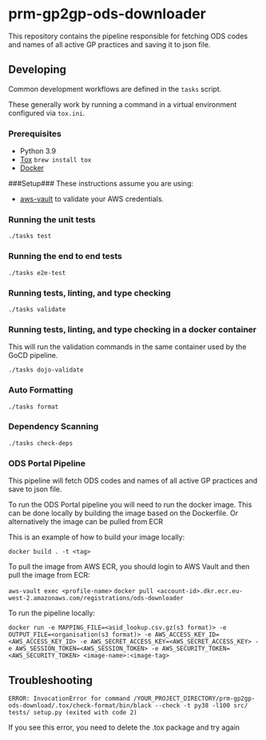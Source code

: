 # prm-gp2gp-ods-downloader

This repository contains the pipeline responsible for fetching ODS codes and names of all active GP practices and saving it to json file.

<!-- ## Running

### Extracting Spine data from NMS

Run the following query for the desired time range and save the results as a csv.

```
index="spine2vfmmonitor" service="gp2gp" logReference="MPS0053d"
| table _time, conversationID, GUID, interactionID, messageSender, messageRecipient, messageRef, jdiEvent, toSystem, fromSystem
``` -->

## Developing

Common development workflows are defined in the `tasks` script.

These generally work by running a command in a virtual environment configured via `tox.ini`.

### Prerequisites

- Python 3.9
- [Tox](https://tox.readthedocs.io/en/latest/#) `brew install tox`
- [Docker](https://www.docker.com/get-started)

###Setup###
These instructions assume you are using:

- [aws-vault](https://github.com/99designs/aws-vault) to validate your AWS credentials.

### Running the unit tests

`./tasks test`

### Running the end to end tests

`./tasks e2e-test`

### Running tests, linting, and type checking

`./tasks validate`

### Running tests, linting, and type checking in a docker container

This will run the validation commands in the same container used by the GoCD pipeline.

`./tasks dojo-validate`

### Auto Formatting

`./tasks format`

### Dependency Scanning

`./tasks check-deps`

### ODS Portal Pipeline

This pipeline will fetch ODS codes and names of all active GP practices and save to json file.

To run the ODS Portal pipeline you will need to run the docker image. 
This can be done locally by building the image based on the Dockerfile. Or alternatively the image can be pulled from ECR

This is an example of how to build your image locally:

`docker build . -t <tag>`

To pull the image from AWS ECR, you should login to AWS Vault and then pull the image from ECR:

`aws-vault exec <profile-name>`
`docker pull <account-id>.dkr.ecr.eu-west-2.amazonaws.com/registrations/ods-downloader`

To run the pipeline locally:

`docker run -e MAPPING_FILE=<asid_lookup.csv.gz(s3 format)> -e OUTPUT_FILE=<organisation(s3 format)> -e AWS_ACCESS_KEY_ID=<AWS_ACCESS_KEY_ID> -e AWS_SECRET_ACCESS_KEY=<AWS_SECRET_ACCESS_KEY> -e AWS_SESSION_TOKEN=<AWS_SESSION_TOKEN> -e AWS_SECURITY_TOKEN=<AWS_SECURITY_TOKEN> <image-name>:<image-tag>
 `

## Troubleshooting

```
ERROR: InvocationError for command /YOUR_PROJECT_DIRECTORY/prm-gp2gp-ods-download/.tox/check-format/bin/black --check -t py38 -l100 src/ tests/ setup.py (exited with code 2)
```

If you see this error, you need to delete the .tox package and try again
